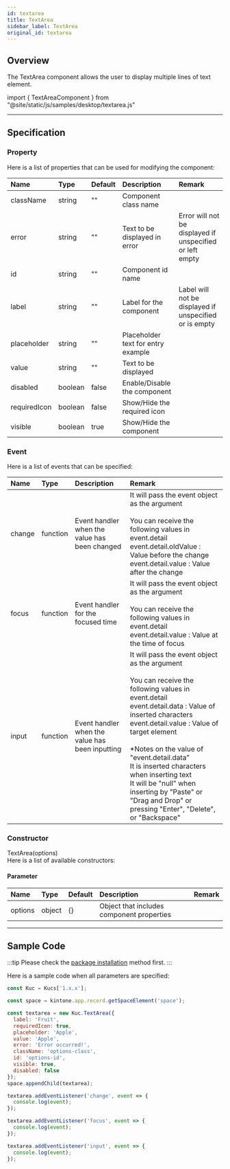 ```yaml
---
id: textarea
title: TextArea
sidebar_label: TextArea
original_id: textarea
---
```


## Overview

The TextArea component allows the user to display multiple lines of text element.

import { TextAreaComponent } from "@site/static/js/samples/desktop/textarea.js"

<TextAreaComponent />

---

## Specification

### Property

Here is a list of properties that can be used for modifying the component:

| Name | Type | Default | Description | Remark |
| :--- | :--- | :--- | :--- | :--- |
| className | string | ""  | Component class name | |
| error | string | ""  | Text to be displayed in error | Error will not be displayed if unspecified or left empty |
| id | string | ""  | Component id name | |
| label | string | ""  | Label for the component | Label will not be displayed if unspecified or is empty |
| placeholder | string | ""  | Placeholder text for entry example | |
| value | string | ""  | Text to be displayed | |
| disabled | boolean | false | Enable/Disable the component | |
| requiredIcon | boolean | false | Show/Hide the required icon | |
| visible | boolean | true | Show/Hide the component | |

### Event

Here is a list of events that can be specified:

| Name | Type | Description | Remark |
| :--- | :--- | :--- | :--- |
| change | function | Event handler when the value has been changed | It will pass the event object as the argument<br/><br/>You can receive the following values in event.detail<br/>event.detail.oldValue : Value before the change<br/>event.detail.value : Value after the change |
| focus | function | Event handler for the focused time | It will pass the event object as the argument<br/><br/>You can receive the following values in event.detail<br/>event.detail.value : Value at the time of focus |
| input | function | Event handler when the value has been inputting | It will pass the event object as the argument<br/><br/>You can receive the following values in event.detail<br/>event.detail.data : Value of inserted characters<br/>event.detail.value : Value of target element<br/><br/>*Notes on the value of "event.detail.data"<br/>It is inserted characters when inserting text<br/>It will be "null" when inserting by "Paste" or "Drag and Drop" or pressing "Enter", "Delete", or "Backspace" |

### Constructor

TextArea(options)<br/>
Here is a list of available constructors:

#### Parameter
| Name | Type | Default | Description | Remark |
| :--- | :--- | :--- | :--- | :--- |
| options | object | {} | Object that includes component properties |  |

---
## Sample Code

:::tip
Please check the [package installation](../../getting-started/quick-start#installation) method first.
:::

Here is a sample code when all parameters are specified:

```javascript
const Kuc = Kucs['1.x.x'];

const space = kintone.app.record.getSpaceElement('space');

const textarea = new Kuc.TextArea({
  label: 'Fruit',
  requiredIcon: true,
  placeholder: 'Apple',
  value: 'Apple',
  error: 'Error occurred!',
  className: 'options-class',
  id: 'options-id',
  visible: true,
  disabled: false
});
space.appendChild(textarea);

textarea.addEventListener('change', event => {
  console.log(event);
});

textarea.addEventListener('focus', event => {
  console.log(event);
});

textarea.addEventListener('input', event => {
  console.log(event);
});
```
